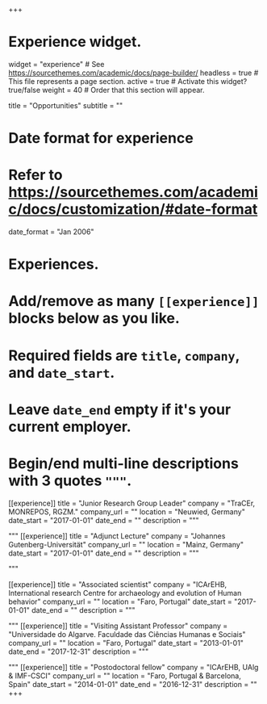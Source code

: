 +++
# Experience widget.
widget = "experience"  # See https://sourcethemes.com/academic/docs/page-builder/
headless = true  # This file represents a page section.
active = true  # Activate this widget? true/false
weight = 40  # Order that this section will appear.

title = "Opportunities"
subtitle = ""

# Date format for experience
#   Refer to https://sourcethemes.com/academic/docs/customization/#date-format
date_format = "Jan 2006"

# Experiences.
#   Add/remove as many `[[experience]]` blocks below as you like.
#   Required fields are `title`, `company`, and `date_start`.
#   Leave `date_end` empty if it's your current employer.
#   Begin/end multi-line descriptions with 3 quotes `"""`.
[[experience]]
  title = "Junior Research Group Leader"
  company = "TraCEr, MONREPOS, RGZM."
  company_url = ""
  location = "Neuwied, Germany"
  date_start = "2017-01-01"
  date_end = ""
  description = """
 
  """
[[experience]]
  title = "Adjunct Lecture"
  company = "Johannes Gutenberg-Universität"
  company_url = ""
  location = "Mainz, Germany"
  date_start = "2017-01-01"
  date_end = ""
  description = """
  
  """
  
  [[experience]]
  title = "Associated scientist"
  company = "ICArEHB, International research Centre for archaeology and evolution of Human behavior"
  company_url = ""
  location = "Faro, Portugal"
  date_start = "2017-01-01"
  date_end = ""
  description = """
 
  """
 [[experience]]
  title = "Visiting Assistant Professor"
  company = "Universidade do Algarve. Faculdade das Ciências Humanas e Sociais"
  company_url = ""
  location = "Faro, Portugal"
  date_start = "2013-01-01"
  date_end = "2017-12-31"
  description = """ 
  
 """
 [[experience]]
  title = "Postodoctoral fellow"
  company = "ICArEHB, UAlg & IMF-CSCI"
  company_url = ""
  location = "Faro, Portugal & Barcelona, Spain"
  date_start = "2014-01-01"
  date_end = "2016-12-31"
  description = ""
+++
